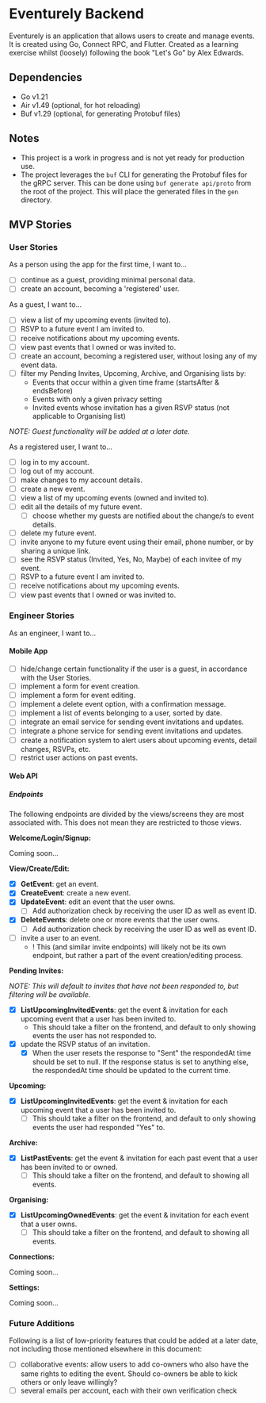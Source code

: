 # Eventurely Backend

Eventurely is an application that allows users to create and manage events. It is created using Go, Connect RPC, and Flutter. Created as a learning exercise whilst (loosely) following the book "Let's Go" by Alex Edwards.

## Dependencies

- Go v1.21
- Air v1.49 (optional, for hot reloading)
- Buf v1.29 (optional, for generating Protobuf files)

## Notes
- This project is a work in progress and is not yet ready for production use.
- The project leverages the `buf` CLI for generating the Protobuf files for the gRPC server. This can be done using `buf generate api/proto` from the root of the project. This will place the generated files in the `gen` directory.

## MVP Stories

### User Stories

As a person using the app for the first time, I want to...

- [ ] continue as a guest, providing minimal personal data.
- [ ] create an account, becoming a 'registered' user.

As a guest, I want to...

- [ ] view a list of my upcoming events (invited to).
- [ ] RSVP to a future event I am invited to.
- [ ] receive notifications about my upcoming events.
- [ ] view past events that I owned or was invited to.
- [ ] create an account, becoming a registered user, without losing any of my event data.
- [ ] filter my Pending Invites, Upcoming, Archive, and Organising lists by:
  - Events that occur within a given time frame (startsAfter & endsBefore)
  - Events with only a given privacy setting
  - Invited events whose invitation has a given RSVP status (not applicable to Organising list) 

_NOTE: Guest functionality will be added at a later date._

As a registered user, I want to...

- [ ] log in to my account.
- [ ] log out of my account.
- [ ] make changes to my account details.
- [ ] create a new event.
- [ ] view a list of my upcoming events (owned and invited to).
- [ ] edit all the details of my future event.
  - [ ] choose whether my guests are notified about the change/s to event details.
- [ ] delete my future event.
- [ ] invite anyone to my future event using their email, phone number, or by sharing a unique link.
- [ ] see the RSVP status (Invited, Yes, No, Maybe) of each invitee of my event.
- [ ] RSVP to a future event I am invited to. 
- [ ] receive notifications about my upcoming events.
- [ ] view past events that I owned or was invited to.

### Engineer Stories

As an engineer, I want to...

#### Mobile App

- [ ] hide/change certain functionality if the user is a guest, in accordance with the User Stories.
- [ ] implement a form for event creation.
- [ ] implement a form for event editing. 
- [ ] implement a delete event option, with a confirmation message.
- [ ] implement a list of events belonging to a user, sorted by date.
- [ ] integrate an email service for sending event invitations and updates.
- [ ] integrate a phone service for sending event invitations and updates.
- [ ] create a notification system to alert users about upcoming events, detail changes, RSVPs, etc.
- [ ] restrict user actions on past events.

#### Web API

##### Endpoints

The following endpoints are divided by the views/screens they are most associated with. This does not mean they are restricted to those views.

**Welcome/Login/Signup:**

Coming soon...

**View/Create/Edit:**

- [x] **GetEvent**: get an event.
- [x] **CreateEvent**: create a new event.
- [x] **UpdateEvent**: edit an event that the user owns.
  - [ ] Add authorization check by receiving the user ID as well as event ID.
- [x] **DeleteEvents**: delete one or more events that the user owns.
  - [ ] Add authorization check by receiving the user ID as well as event ID.
- [ ] invite a user to an event.
  - ! This (and similar invite endpoints) will likely not be its own endpoint, but rather a part of the event creation/editing process.

**Pending Invites:**

_NOTE: This will default to invites that have not been responded to, but filtering will be available._

- [x] **ListUpcomingInvitedEvents**: get the event & invitation for each upcoming event that a user has been invited to.
  - This should take a filter on the frontend, and default to only showing events the user has not responded to.
- [x] update the RSVP status of an invitation.
  - [x] When the user resets the response to "Sent" the respondedAt time should be set to null. If the response status is set to anything else, the respondedAt time should be updated to the current time.

**Upcoming:**

- [x] **ListUpcomingInvitedEvents**: get the event & invitation for each upcoming event that a user has been invited to.
  - [ ] This should take a filter on the frontend, and default to only showing events the user had responded "Yes" to.

**Archive:**

- [x] **ListPastEvents**: get the event & invitation for each past event that a user has been invited to or owned.
  - [ ] This should take a filter on the frontend, and default to showing all events.

**Organising:**

- [x] **ListUpcomingOwnedEvents**: get the event & invitation for each event that a user owns.
  - [ ] This should take a filter on the frontend, and default to showing all events.

**Connections:**

Coming soon...

**Settings:**

Coming soon...

### Future Additions

Following is a list of low-priority features that could be added at a later date, not including those mentioned elsewhere in this document:
- [ ] collaborative events: allow users to add co-owners who also have the same rights to editing the event. Should co-owners be able to kick others or only leave willingly?
- [ ] several emails per account, each with their own verification check